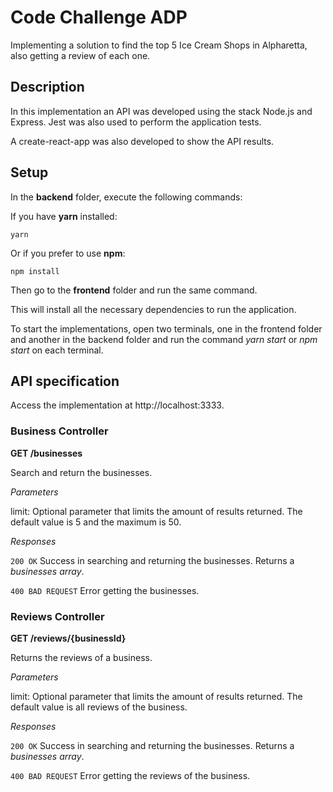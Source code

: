 # Code Challenge ADP

Implementing a solution to find the top 5 Ice Cream Shops in Alpharetta, also getting a review of each one.

## Description

In this implementation an API was developed using the stack Node.js and Express. Jest was also used to perform the application tests.

A create-react-app was also developed to show the API results.

## Setup

In the __backend__ folder, execute the following commands:

If you have __yarn__ installed:
```
yarn
```

Or if you prefer to use __npm__:
```
npm install
```

Then go to the __frontend__ folder and run the same command.

This will install all the necessary dependencies to run the application.

To start the implementations, open two terminals, one in the frontend folder and another in the backend folder and run the command _yarn start_ or _npm start_ on each terminal.

## API specification

Access the implementation at http://localhost:3333.

### Business Controller

__GET /businesses__

Search and return the businesses.

_Parameters_

limit: Optional parameter that limits the amount of results returned. The default value is 5 and the maximum is 50.

_Responses_

`200 OK` Success in searching and returning the businesses. Returns a _businesses array_.

`400 BAD REQUEST` Error getting the businesses.

### Reviews Controller

__GET /reviews/{businessId}__

Returns the reviews of a business.

_Parameters_

limit: Optional parameter that limits the amount of results returned. The default value is all reviews of the business.

_Responses_

`200 OK` Success in searching and returning the businesses. Returns a _businesses array_.

`400 BAD REQUEST` Error getting the reviews of the business.
